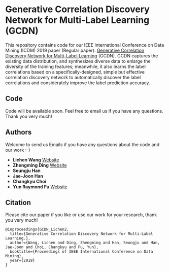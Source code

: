 # Generative Correlation Discovery Network for Multi-Label Learning (GCDN)
This repository contains code for our IEEE International Conference on Data Mining (ICDM) 2019 paper (Regular paper): [Generative Correlation Discovery Network for Multi-Label Learning](https://github.com/wanglichenxj/Generative-Correlation-Discovery-Network-for-Multi-Label-Learning/blob/master/presentation/ICDM19_MultiLabel.pdf) (GCDN). GCDN captures the existing data distribution, and synthesizes diverse data to enlarge the diversity of the training features; meanwhile, it also learns the label correlations based on a specifically-designed, simple but effective correlation discovery network to automatically discover the label correlations and considerately improve the label prediction accuracy.

## Code
Code will be available soon. Feel free to email us if you have any questions. Thank you very much!

## Authors
Welcome to send us Emails if you have any questions about the code and our work :-)
* **Lichen Wang** [Website](https://sites.google.com/site/lichenwang123/)
* **Zhengming Ding** [Website](http://allanding.net/)
* **Seungju Han**
* **Jae-Joon Han**
* **Changkyu Choi**
* **Yun Raymond Fu** [Website](http://www1.ece.neu.edu/~yunfu/)

## Citation
Please cite our paper if you like or use our work for your research, thank you very much!
```
@inproceedings{GCDN_Lichen2,
  title={Generative Correlation Discovery Network for Multi-Label Learning.},
  author={Wang, Lichen and Ding, Zhengming and Han, Seungju and Han, Jae-Joon and Choi, Changkyu and Fu, Yun},
  booktitle={Proceedings of IEEE International Conference on Data Mining},
  year={2019}
}
```




